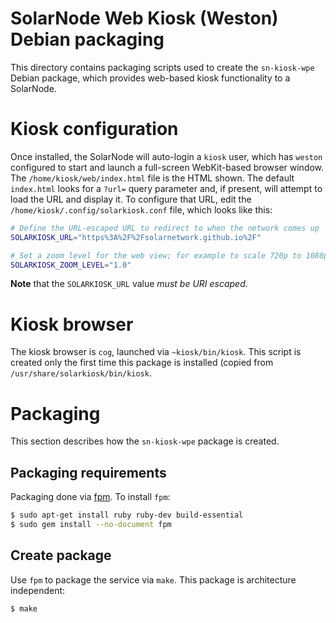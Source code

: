 # SolarNode Web Kiosk (Weston) Debian packaging

This directory contains packaging scripts used to create the `sn-kiosk-wpe` Debian package, which
provides web-based kiosk functionality to a SolarNode.

# Kiosk configuration

Once installed, the SolarNode will auto-login a `kiosk` user, which has `weston` configured to start
and launch a full-screen WebKit-based browser window. The `/home/kiosk/web/index.html` file is the
HTML shown. The default `index.html` looks for a `?url=` query parameter
and, if present, will attempt to load the URL and display it. To configure that URL, edit the
`/home/kiosk/.config/solarkiosk.conf` file, which looks like this:

```sh
# Define the URL-escaped URL to redirect to when the network comes up
SOLARKIOSK_URL="https%3A%2F%2Fsolarnetwork.github.io%2F"

# Set a zoom level for the web view; for example to scale 720p to 1080p set to 1.5
SOLARKIOSK_ZOOM_LEVEL="1.0"
```

**Note** that the `SOLARKIOSK_URL` value _must be URI escaped_.

# Kiosk browser

The kiosk browser is `cog`, launched via `~kiosk/bin/kiosk`. This script is created only
the first time this package is installed (copied from `/usr/share/solarkiosk/bin/kiosk`.

# Packaging

This section describes how the `sn-kiosk-wpe` package is created.

## Packaging requirements

Packaging done via [fpm][fpm]. To install `fpm`:

```sh
$ sudo apt-get install ruby ruby-dev build-essential
$ sudo gem install --no-document fpm
```

## Create package

Use `fpm` to package the service via `make`. This package is architecture independent:

```sh
$ make
```

[fpm]: https://github.com/jordansissel/fpm
